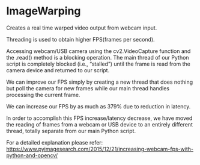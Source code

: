 # ImageWarping
Creates a real time warped video output from webcam input.


Threading is used to obtain higher FPS(frames per second).

Accessing webcam/USB camera using the cv2.VideoCapture  function and the .read()  method is a blocking operation. The main thread of our Python script is completely blocked (i.e., “stalled”) until the frame is read from the camera device and returned to our script.

We can improve our FPS simply by creating a new thread that does nothing but poll the camera for new frames while our main thread handles processing the current frame.

We can increase our FPS by as much as 379% due to reduction in latency.

In order to accomplish this FPS increase/latency decrease, we have moved the reading of frames from a webcam or USB device to an entirely different thread, totally separate from our main Python script.

For a detailed explanation please refer: https://www.pyimagesearch.com/2015/12/21/increasing-webcam-fps-with-python-and-opencv/
